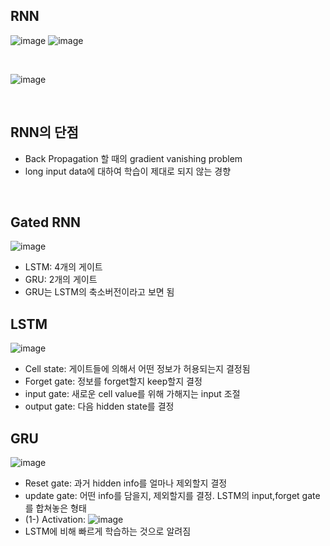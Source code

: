 ## RNN
![image](https://user-images.githubusercontent.com/92671224/169951799-64d88bb6-edfc-496d-b7ae-a7c03ec03200.png)
![image](https://user-images.githubusercontent.com/92671224/169951874-31364f27-a70c-40a8-9caa-83d6a2f7f805.png)

<br>

![image](https://user-images.githubusercontent.com/92671224/169951973-aa76a309-3f03-4527-a173-ddaf6fb3d9b5.png)

<br>

## RNN의 단점
- Back Propagation 할 때의 gradient vanishing problem
- long input data에 대하여 학습이 제대로 되지 않는 경향

<br>

## Gated RNN
![image](https://user-images.githubusercontent.com/92671224/169952328-813c4352-b46f-410a-b072-b944c68b723d.png)

- LSTM: 4개의 게이트
- GRU: 2개의 게이트
- GRU는 LSTM의 축소버전이라고 보면 됨

## LSTM
![image](https://user-images.githubusercontent.com/92671224/169952533-37ff6fea-1e94-41dc-8046-2255e8e2d7fb.png)

- Cell state: 게이트들에 의해서 어떤 정보가 허용되는지 결정됨
- Forget gate: 정보를 forget할지 keep할지 결정
- input gate: 새로운 cell value를 위해 가해지는 input 조절
- output gate: 다음 hidden state를 결정


## GRU
![image](https://user-images.githubusercontent.com/92671224/169952753-4e49e3a5-de25-4d5c-b764-50e3ab891c35.png)

- Reset gate: 과거 hidden info를 얼마나 제외할지 결정
- update gate: 어떤 info를 담을지, 제외할지를 결정. LSTM의 input,forget gate를 합쳐놓은 형태
- (1-) Activation: ![image](https://user-images.githubusercontent.com/92671224/169952962-11938526-d899-47f9-b401-deb5e7597924.png)
- LSTM에 비해 빠르게 학습하는 것으로 알려짐
